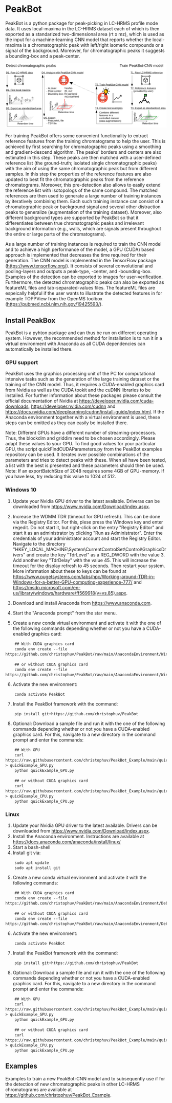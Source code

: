# PeakBot

PeakBot is a python package for peak-picking in LC-HRMS profile mode data.
It uses local-maxima in the LC-HRMS dataset each of which is then exported as a standarized two-dimensional area (rt x mz), which is used as the input for a machine-learning CNN model that reports whether the local-maxima is a chromatographic peak with left/right isomeric compounds or a signal of the background. Moreover, for chromatographic peaks it suggests a bounding-box and a peak-center.

![Workflow of PeakBot](https://github.com/christophuv/PeakBot/raw/main/workflow.png)

For training PeakBot offers some convenient functionality to extract reference features from the training chromatograms to help the user. This is achieved by first searching for chromatographic peaks using a smoothing and gradient-descend algorithm. The peaks' borders and centers are also estimated in this step. These peaks are then matched with a user-defined reference list (the ground-truth; isolated single chromatographic peaks) with the aim of using the same chromatographic peak but from different samples. In this step the properties of the reference features are also updated to best fit the chromatographic peaks from the reference chromatograms. Moreover, this pre-detection also allows to easily extend the reference list with isotopologs of the same compound.
The matched references are then used to generate a large number of training instances by iteratively combining them. Each such training instance can consist of a chromatographic peak or background signal and several other distraction peaks to generalize (augmentation of the training dataset). Moreover, also different background types are supported by PeakBot so that it differentiates between true chromatographic peaks and irrelevant background information (e.g., walls, which are signals present throughout the entire or large parts of the chromatograms). 

As a large number of training instances is required to train the CNN model and to achieve a high performance of the model, a GPU (CUDA) based approach is implemented that decreases the time required for their generation. 
The CNN model is implemented in the TensorFlow package (https://www.tensorflow.org/). It consists of several convolutional and pooling-layers and outputs a peak-type, -center, and -bounding-box. Examples of the detection can be exported to images for user-verification. Furthermore, the detected chromatographic peaks can also be exported as featureML files and tab-separated-values files. The featureML files are espeically helpful if the user wants to illustrate the detected features in for example TOPPView from the OpenMS toolbox (https://pubmed.ncbi.nlm.nih.gov/19425593/). 


## Install PeakBox
PeakBot is a pyhton package and can thus be run on different operating system. However, the recommended method for installation is to run it in a virtual environment with Anaconda as all CUDA dependencies can automatically be installed there. 

### GPU support
PeakBot uses the graphics processing unit of the PC for computational intensive tasks such as the generation of the large training dataset or the training of the CNN model. Thus, it requires a CUDA-enabled graphics card from Nvidia as well as the CUDA tookit and the cuDNN libraries to be installed. For further information about these packages please consult the official documentation of Nvidia at https://developer.nvidia.com/cuda-downloads, https://developer.nvidia.com/cudnn and https://docs.nvidia.com/deeplearning/cudnn/install-guide/index.html. 
If the Anaconda environment together with a virtual environment is used, these steps can be omitted as they can easily be installed there.

Note: Different GPUs have a different number of streaming-processors. Thus, the blockdim and griddim need to be chosen accordingly. Please adapt these values to your GPU. To find good values for your particular GPU, the script quickFindCUDAParameters.py from the PeakBot examples repository can be used. It iterates over possible combinations of the parameters and tries to detect peaks with these. When all have been tested, a list with the best is presented and these parameters should then be used.
Note: If an exportBatchSize of 2048 requires some 4GB of GPU-memory. If you have less, try reducing this value to 1024 of 512. 

### Windows 10
1. Update your Nvidia GPU driver to the latest available. Driveras can be downloaded from https://www.nvidia.com/Download/index.aspx. 

2. Increase the WDMM TDR (timeout for GPU refresh). This can be done via the Registry Editor. For this, plese press the Windows key and enter regedit. Do not start it, but right-click on the entry "Registry Editor" and start it as an administrator by clicking "Run as Administrator". Enter the credentials of your administrator account and start the Registry Editor. Navigate to the directory "HKEY_LOCAL_MACHINE\System\CurrentControlSet\Control\GraphicsDrivers" and create the key "TdrLevel" as a REG_DWORD with the value 3. Add another key "TdrDelay" with the value 45. This will increase the timeout for the display refresh to 45 seconds. Then restart your system. More information about these to keys can be found at https://www.pugetsystems.com/labs/hpc/Working-around-TDR-in-Windows-for-a-better-GPU-computing-experience-777/ and https://msdn.microsoft.com/en-us/library/windows/hardware/ff569918(v=vs.85).aspx.

3. Download and install Anaconda from https://www.anaconda.com. 

4. Start the "Anaconda prompt" from the star menu. 

5. Create a new conda virtual environment and activate it with the one of the following commands depending whether or not you have a CUDA-enabled graphics card:

```
    ## With CUDA graphics card
    conda env create --file https://github.com/christophuv/PeakBot/raw/main/AnacondaEnvironment/Windows10_python38_withGPU.yml

    ## or without CUDA graphics card
    conda env create --file https://github.com/christophuv/PeakBot/raw/main/AnacondaEnvironment/Windows10_python38_noGPU.yml
```

6. Activate the new environment:

```
    conda activate PeakBot
```

7. Install the PeakBot framework with the command:

```
    pip install git+https://github.com/christophuv/PeakBot
```

8. Optional: Download a sample file and run it with the one of the following commands depending whether or not you have a CUDA-enabled graphics card. For this, navigate to a new directory in the command prompt and enter the commands: 

```
    ## With GPU
    curl https://raw.githubusercontent.com/christophuv/PeakBot_Example/main/quickExample_GPU.py > quickExample_GPU.py
    python quickExample_GPU.py

    ## or without CUDA graphics card
    curl https://raw.githubusercontent.com/christophuv/PeakBot_Example/main/quickExample_CPU.py > quickExample_CPU.py
    python quickExample_CPU.py
```


### Linux 
1. Update your Nvidia GPU driver to the latest available. Drivers can be downloaded from https://www.nvidia.com/Download/index.aspx. 
2. Install the Anaconda environment. Instructions are available at https://docs.anaconda.com/anaconda/install/linux/
3. Start a bash-shell
4. Install git via:

```
    sudo apt update
    sudo apt install git
```
5. Create a new conda virtual environment and activate it with the following commands:

```
    ## With CUDA graphics card
    conda env create --file https://github.com/christophuv/PeakBot/raw/main/AnacondaEnvironment/Debian11_python38_withGPU.yml

    ## or without CUDA graphics card
    conda env create --file https://github.com/christophuv/PeakBot/raw/main/AnacondaEnvironment/Debian11_python38_noGPU.yml
```

6. Activate the new environment:

```
    conda activate PeakBot
```

7. Install the PeakBot framework with the command:

```
    pip install git+https://github.com/christophuv/PeakBot
```

8. Optional: Download a sample file and run it with the one of the following commands depending whether or not you have a CUDA-enabled graphics card. For this, navigate to a new directory in the command prompt and enter the commands: 

```
    ## With GPU
    curl https://raw.githubusercontent.com/christophuv/PeakBot_Example/main/quickExample_GPU.py > quickExample_GPU.py
    python quickExample_GPU.py

    ## or without CUDA graphics card
    curl https://raw.githubusercontent.com/christophuv/PeakBot_Example/main/quickExample_CPU.py > quickExample_CPU.py
    python quickExample_CPU.py
```


## Examples
Examples to train a new PeakBot-CNN model and to subsequently use if for the detection of new chromatographic peaks in other LC-HRMS chromatograms are available at https://github.com/christophuv/PeakBot_Example. 

